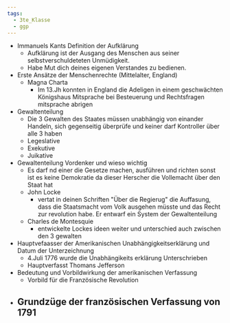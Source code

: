 ```yaml
---
tags:
  - 3te_Klasse
  - ggp
---
```

- Immanuels Kants Definition der Aufklärung
	- Aufklärung ist der Ausgang des Menschen aus seiner selbstverschuldeteten Unmüdigkeit.
	- Habe Mut dich deines eigenen Verstandes zu bedienen.
- Erste Ansätze der Menschenrechte (Mittelalter, England)
	- Magna Charta
		- Im 13.Jh konnten in England die Adeligen in einem geschwächten Königshaus Mitsprache bei Besteuerung und Rechtsfragen mitsprache abrigen
- Gewaltenteilung
	- Die 3 Gewalten des Staates müssen unabhängig von einander Handeln, sich gegenseitig überprüfe und keiner darf Kontroller über alle 3 haben
	- Legeslative
	- Exekutive 
	- Juikative
- Gewaltenteilung Vordenker und wieso wichtig
	- Es darf nd einer die Gesetze machen, ausführen und richten sonst ist es keine Demokratie da dieser Herscher die Vollemacht über den Staat hat
	- John Locke
		- vertat in deinen Schriften "Über die Regierug" die Auffasung, dass die Staatsmacht vom Volk ausgehen müsste und das Recht zur revolution habe. Er entwarf ein System der Gewaltenteilung
	- Charles de Montesquie
		- entwickelte Lockes ideen weiter und unterschied auch zwischen den 3 gewalten
- Hauptvefaasser der Amerikanischen Unabhängigkeitserklärung und Datum der Unterzeichnung
	- 4.Juli 1776 wurde die Unabhängikeits erklärung Unterschrieben
	- Hauptverfasst Thomans Jefferson
- Bedeutung und Vorbildwirkung der amerikanischen Verfassung
	- Vorbild für die Französische Revolution
- Grundzüge der französischen Verfassung von 1791
	-  